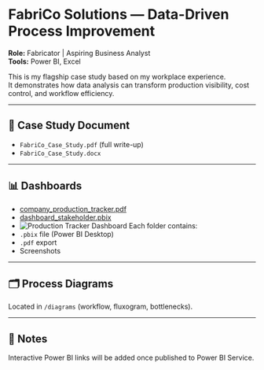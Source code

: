 # FabriCo Solutions — Data-Driven Process Improvement

**Role:** Fabricator | Aspiring Business Analyst  
**Tools:** Power BI, Excel  

This is my flagship case study based on my workplace experience.  
It demonstrates how data analysis can transform production visibility, cost control, and workflow efficiency.

---

## 📄 Case Study Document
- `FabriCo_Case_Study.pdf` (full write-up)
- `FabriCo_Case_Study.docx`

---

## 📊 Dashboards
- [company_production_tracker.pdf](company_production_tracker.pdf)
- [dashboard_stakeholder.pbix](dashboard_stakeholder.pbix)
- ![Production Tracker Dashboard](Production_Tracker.png)
Each folder contains:
- `.pbix` file (Power BI Desktop)  
- `.pdf` export  
- Screenshots  

---

## 🗂️ Process Diagrams
Located in `/diagrams` (workflow, fluxogram, bottlenecks).

---


## 🔗 Notes
Interactive Power BI links will be added once published to Power BI Service.

